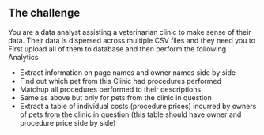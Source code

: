 ## The challenge
You are a data analyst assisting a veterinarian clinic to make sense of their data. Their data is dispersed across multiple CSV files and they need you to First upload all of them to database and then perform the following Analytics 
- Extract information on page names and owner names side by side  
- Find out which pet from this Clinic had procedures performed 
- Matchup all procedures performed to their descriptions 
- Same as above but only for pets from the clinic in question 
- Extract a table of individual costs (procedure prices) incurred by owners of pets from the clinic in question (this table should have owner and procedure price side by side)
